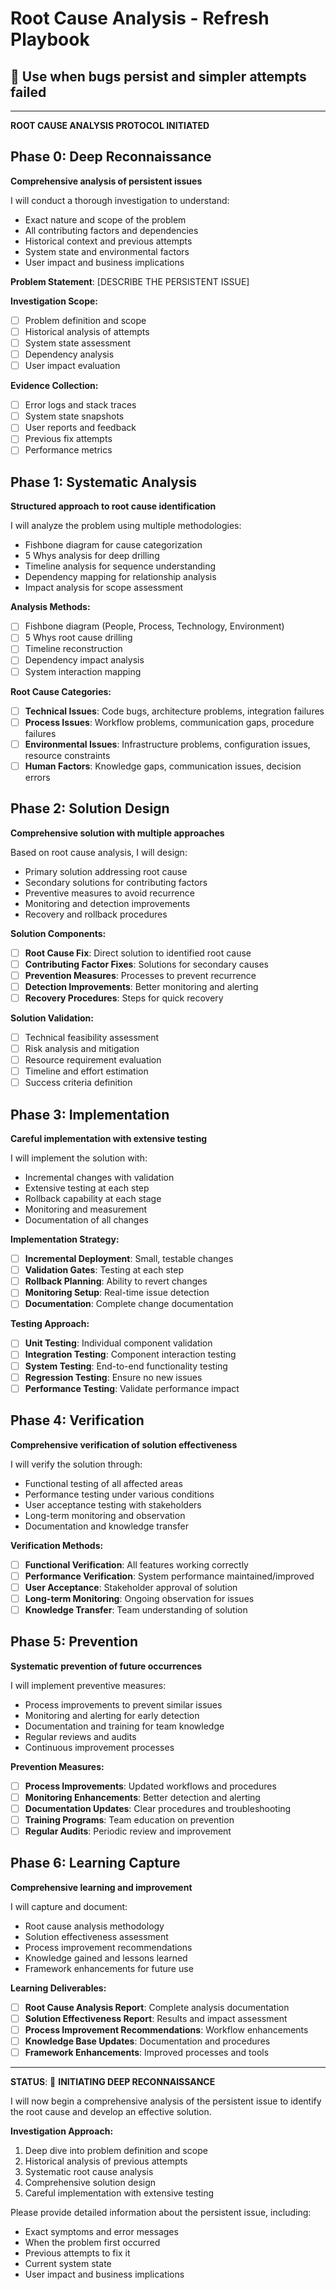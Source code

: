 # Root Cause Analysis - Refresh Playbook

## 🎯 Use when bugs persist and simpler attempts failed

---

**ROOT CAUSE ANALYSIS PROTOCOL INITIATED**

## Phase 0: Deep Reconnaissance

**Comprehensive analysis of persistent issues**

I will conduct a thorough investigation to understand:

- Exact nature and scope of the problem
- All contributing factors and dependencies
- Historical context and previous attempts
- System state and environmental factors
- User impact and business implications

**Problem Statement**: [DESCRIBE THE PERSISTENT ISSUE]

**Investigation Scope:**

- [ ] Problem definition and scope
- [ ] Historical analysis of attempts
- [ ] System state assessment
- [ ] Dependency analysis
- [ ] User impact evaluation

**Evidence Collection:**

- [ ] Error logs and stack traces
- [ ] System state snapshots
- [ ] User reports and feedback
- [ ] Previous fix attempts
- [ ] Performance metrics

## Phase 1: Systematic Analysis

**Structured approach to root cause identification**

I will analyze the problem using multiple methodologies:

- Fishbone diagram for cause categorization
- 5 Whys analysis for deep drilling
- Timeline analysis for sequence understanding
- Dependency mapping for relationship analysis
- Impact analysis for scope assessment

**Analysis Methods:**

- [ ] Fishbone diagram (People, Process, Technology, Environment)
- [ ] 5 Whys root cause drilling
- [ ] Timeline reconstruction
- [ ] Dependency impact analysis
- [ ] System interaction mapping

**Root Cause Categories:**

- [ ] **Technical Issues**: Code bugs, architecture problems, integration failures
- [ ] **Process Issues**: Workflow problems, communication gaps, procedure failures
- [ ] **Environmental Issues**: Infrastructure problems, configuration issues, resource constraints
- [ ] **Human Factors**: Knowledge gaps, communication issues, decision errors

## Phase 2: Solution Design

**Comprehensive solution with multiple approaches**

Based on root cause analysis, I will design:

- Primary solution addressing root cause
- Secondary solutions for contributing factors
- Preventive measures to avoid recurrence
- Monitoring and detection improvements
- Recovery and rollback procedures

**Solution Components:**

- [ ] **Root Cause Fix**: Direct solution to identified root cause
- [ ] **Contributing Factor Fixes**: Solutions for secondary causes
- [ ] **Prevention Measures**: Processes to prevent recurrence
- [ ] **Detection Improvements**: Better monitoring and alerting
- [ ] **Recovery Procedures**: Steps for quick recovery

**Solution Validation:**

- [ ] Technical feasibility assessment
- [ ] Risk analysis and mitigation
- [ ] Resource requirement evaluation
- [ ] Timeline and effort estimation
- [ ] Success criteria definition

## Phase 3: Implementation

**Careful implementation with extensive testing**

I will implement the solution with:

- Incremental changes with validation
- Extensive testing at each step
- Rollback capability at each stage
- Monitoring and measurement
- Documentation of all changes

**Implementation Strategy:**

- [ ] **Incremental Deployment**: Small, testable changes
- [ ] **Validation Gates**: Testing at each step
- [ ] **Rollback Planning**: Ability to revert changes
- [ ] **Monitoring Setup**: Real-time issue detection
- [ ] **Documentation**: Complete change documentation

**Testing Approach:**

- [ ] **Unit Testing**: Individual component validation
- [ ] **Integration Testing**: Component interaction testing
- [ ] **System Testing**: End-to-end functionality testing
- [ ] **Regression Testing**: Ensure no new issues
- [ ] **Performance Testing**: Validate performance impact

## Phase 4: Verification

**Comprehensive verification of solution effectiveness**

I will verify the solution through:

- Functional testing of all affected areas
- Performance testing under various conditions
- User acceptance testing with stakeholders
- Long-term monitoring and observation
- Documentation and knowledge transfer

**Verification Methods:**

- [ ] **Functional Verification**: All features working correctly
- [ ] **Performance Verification**: System performance maintained/improved
- [ ] **User Acceptance**: Stakeholder approval of solution
- [ ] **Long-term Monitoring**: Ongoing observation for issues
- [ ] **Knowledge Transfer**: Team understanding of solution

## Phase 5: Prevention

**Systematic prevention of future occurrences**

I will implement preventive measures:

- Process improvements to prevent similar issues
- Monitoring and alerting for early detection
- Documentation and training for team knowledge
- Regular reviews and audits
- Continuous improvement processes

**Prevention Measures:**

- [ ] **Process Improvements**: Updated workflows and procedures
- [ ] **Monitoring Enhancements**: Better detection and alerting
- [ ] **Documentation Updates**: Clear procedures and troubleshooting
- [ ] **Training Programs**: Team education on prevention
- [ ] **Regular Audits**: Periodic review and improvement

## Phase 6: Learning Capture

**Comprehensive learning and improvement**

I will capture and document:

- Root cause analysis methodology
- Solution effectiveness assessment
- Process improvement recommendations
- Knowledge gained and lessons learned
- Framework enhancements for future use

**Learning Deliverables:**

- [ ] **Root Cause Analysis Report**: Complete analysis documentation
- [ ] **Solution Effectiveness Report**: Results and impact assessment
- [ ] **Process Improvement Recommendations**: Workflow enhancements
- [ ] **Knowledge Base Updates**: Documentation and procedures
- [ ] **Framework Enhancements**: Improved processes and tools

---

**STATUS**: 🔄 **INITIATING DEEP RECONNAISSANCE**

I will now begin a comprehensive analysis of the persistent issue to identify the root cause and develop an effective solution.

**Investigation Approach:**

1. Deep dive into problem definition and scope
2. Historical analysis of previous attempts
3. Systematic root cause analysis
4. Comprehensive solution design
5. Careful implementation with extensive testing

Please provide detailed information about the persistent issue, including:

- Exact symptoms and error messages
- When the problem first occurred
- Previous attempts to fix it
- Current system state
- User impact and business implications
